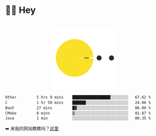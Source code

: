 
# 👋🏻 Hey
<div align="center">
	<br>
	<img src="https://raw.githubusercontent.com/Aniket965/Aniket965/master/pacman.svg?sanitize=true" width="200" height="200">
	<br>
</div>

<!--START_SECTION:waka-->

```txt
Other         5 hrs 9 mins    █████████████████░░░░░░░░   67.62 %
C             1 hr 50 mins    ██████░░░░░░░░░░░░░░░░░░░   24.06 %
Bash          27 mins         █▓░░░░░░░░░░░░░░░░░░░░░░░   06.09 %
CMake         8 mins          ▒░░░░░░░░░░░░░░░░░░░░░░░░   01.87 %
Java          1 min           ░░░░░░░░░░░░░░░░░░░░░░░░░   00.35 %
```

<!--END_SECTION:waka-->

 ➡️  来我的网站瞧瞧吗？[这里](https://www.shaolongfei.com)
